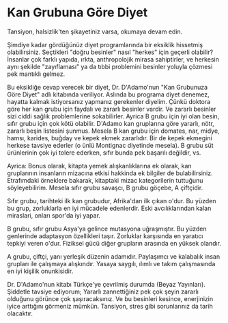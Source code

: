 # Kan Grubuna Göre Diyet

Tansiyon, halsizlik'ten şikayetiniz varsa, okumaya devam edin.

Şimdiye kadar gördüğünüz diyet programlarında bir eksiklik hissetmiş
olabilirsiniz. Seçtikleri "doğru besinler" nasıl "herkes" için geçerli
olabilir? İnsanlar çok farklı yapıda, ırkta, anthropolojik mirasa
sahiptirler, ve herkesin aynı şekilde "zayıflaması" ya da tıbbi
problemini besinler yoluyla çözmesi pek mantıklı gelmez.

Bu eksikliğe cevap verecek bir diyet, Dr. D'Adamo'nun "Kan Grubunuza
Göre Diyet" adlı kitabında veriliyor. Aslında bu programa diyet
denemez, hayatta kalmak istiyorsanız yapmanız gerekenler
diyelim. Çünkü doktora göre her kan grubu için faydalı ve zararlı
besinler vardir. Ve zararlı besinler sizi ciddi sağlık problemlerine
sokabilirler. Ayrica B grubu için iyi olan besin, sıfır grubu için çok
kötü olabilir. D'Adamo kan gruplarına göre yararlı, nötr, zararlı
beşin listesini şunmus. Mesela B kan grubu için domates, nar, midye,
hamsı, karides, buğday ve kepek ekmek zararlıdır. Bir de kepek
ekmegini herkese tavsiye ederler (o ünlü Montignac diyetinde
mesela). B grubu süt ürünlerinin çok iyi tolere ederken, sıfır bunda
pek başarılı değildir, vs.

Ayrica: Bonus olarak, kitapta yemek alışkanlıklarına ek olarak, kan
gruplarının insanların mizacına etkisi hakkinda ek bilgiler de
bulabilirsiniz. Etrafımdaki örneklere bakarak, kitaptaki mizac
kategorilerin tuttuğunu söyleyebilirim. Mesela sıfır grubu savaşcı, B
grubu göçebe, A çiftçidir.

Sıfır grubu, tarihteki ilk kan grubudur, Afrika'dan ilk çıkan
o'dur. Bu yüzden bu grup, zorluklarla en iyi mücadele edenlerdir. Eski
avcılıklarından kalan miraslari, onları spor'da iyi yapar.

B grubu, sıfır grubu Asya'ya gelince mutasyona uğraşmıştır. Bu yüzden
genlerinde adaptasyon özellikleri taşır. Zorluklar karşısında en
yaratıcı tepkiyi veren o'dur. Fiziksel gücü diğer grupların arasında
en yüksek olandır.

A grubu, çiftçi, yanı yerleşik düzenin adamıdır. Paylaşımcı ve
kalabalık insan grupları ile çalışmaya alışkındır. Yasaya saygılı,
ılımlı ve takım çalışmasında en iyi kişilik onunkisidir.

Dr. D'Adamo'nun kitabı Türkçe'ye çevrilmiş durumda (Beyaz
Yayınları). Şiddetle tavsiye ediyorum; Yararlı zannettiğiniz pek çok
şeyin zararlı olduğunu görünce çok şaşıracaksınız. Ve bu besinleri
kesince, enerjinizin iyice arttığını görmeniz mümkün. Tansiyon, stres
gibi sorunlarınız da tarih olacaktır.










